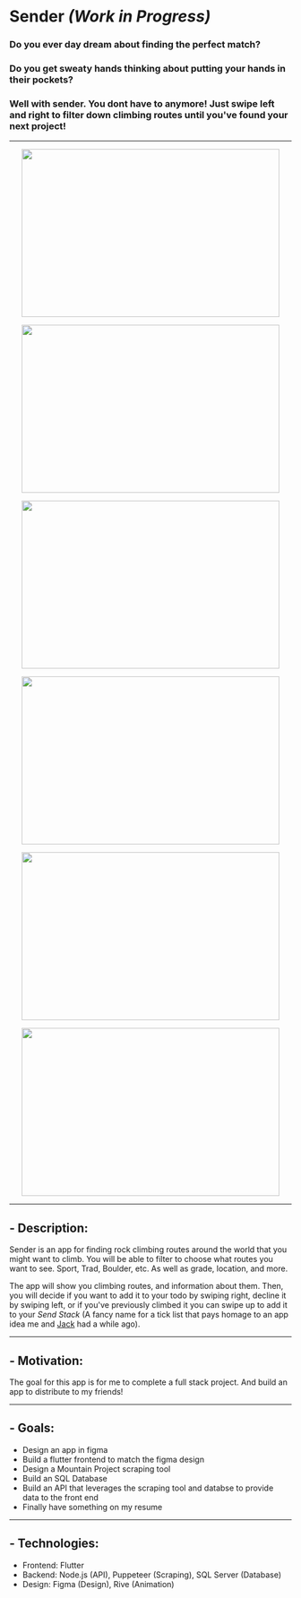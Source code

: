 # Sender *(Work in Progress)*
### Do you ever day dream about finding the perfect match?
### Do you get sweaty hands thinking about putting your hands in their pockets?
### Well with sender. You dont have to anymore! Just swipe left and right to filter down climbing routes until you've found your next project!

---

<!-- ![Home page design](https://i.imgur.com/KdVyB7h.png)
![Details design](https://i.imgur.com/GqW2HyS.png)
![List pages](https://i.imgur.com/adlnTny.png) -->
<!--
https://ibb.co/nBM62J1
https://ibb.co/zVHhR0t
https://ibb.co/DYbD3jm
https://ibb.co/1L2WWsH
https://ibb.co/zR2mqZt
https://ibb.co/C0H5MtW 
-->
<p align="center"> <img width="460" height="300" src="https://ibb.co/nBM62J1"> </p>
<p align="center"> <img width="460" height="300" src="https://ibb.co/zVHhR0t"> </p>
<p align="center"> <img width="460" height="300" src="https://ibb.co/DYbD3jm"> </p>
<p align="center"> <img width="460" height="300" src="https://ibb.co/1L2WWsH"> </p>
<p align="center"> <img width="460" height="300" src="https://ibb.co/zR2mqZt"> </p>
<p align="center"> <img width="460" height="300" src="https://ibb.co/C0H5MtW"> </p>

---

## - Description:
Sender is an app for finding rock climbing routes around the world that you might want to climb. You will be able to filter to choose what routes you want to see. Sport, Trad, Boulder, etc. As well as grade, location, and more.

The app will show you climbing routes, and information about them. Then, you will decide if you want to add it to your todo by swiping right, decline it by swiping left, or if you've previously climbed it you can swipe up to add it to your *Send Stack* (A fancy name for a tick list that pays homage to an app idea me and [Jack](https://github.com/johnwhh) had a while ago).



--- 

## - Motivation:
The goal for this app is for me to complete a full stack project. And build an app to distribute to my friends!

--- 
## - Goals:
- Design an app in figma
- Build a flutter frontend to match the figma design
- Design a Mountain Project scraping tool
- Build an SQL Database
- Build an API that leverages the scraping tool and databse to provide data to the front end
- Finally have something on my resume

--- 

## - Technologies:
- Frontend: Flutter
- Backend: Node.js (API), Puppeteer (Scraping), SQL Server (Database)
- Design: Figma (Design), Rive (Animation)
